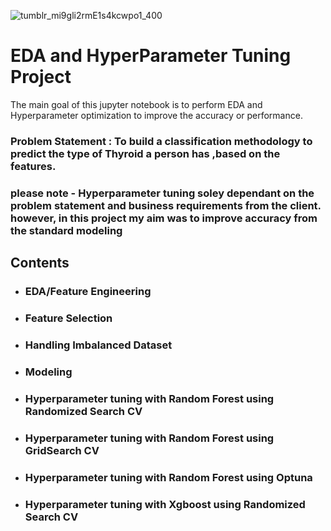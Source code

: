 ![tumblr_mi9gli2rmE1s4kcwpo1_400](https://user-images.githubusercontent.com/102349366/162686455-974ac90b-5024-44ba-829b-b804dacae756.gif)

# EDA and HyperParameter Tuning Project

The main goal of this jupyter notebook is to perform EDA and Hyperparameter optimization to improve the accuracy or performance. 

### Problem Statement : To build a classification methodology to predict the type of Thyroid a person has ,based on the features.

### please note - Hyperparameter tuning soley dependant on the problem statement and business requirements from the client. however, in this project my aim was to improve accuracy from the standard modeling

## Contents

- ### EDA/Feature Engineering
- ### Feature Selection
- ### Handling Imbalanced Dataset
- ### Modeling
- ### Hyperparameter tuning with Random Forest using Randomized Search CV
- ### Hyperparameter tuning with Random Forest using GridSearch CV
- ### Hyperparameter tuning with Random Forest using Optuna
- ### Hyperparameter tuning with Xgboost using Randomized Search CV




